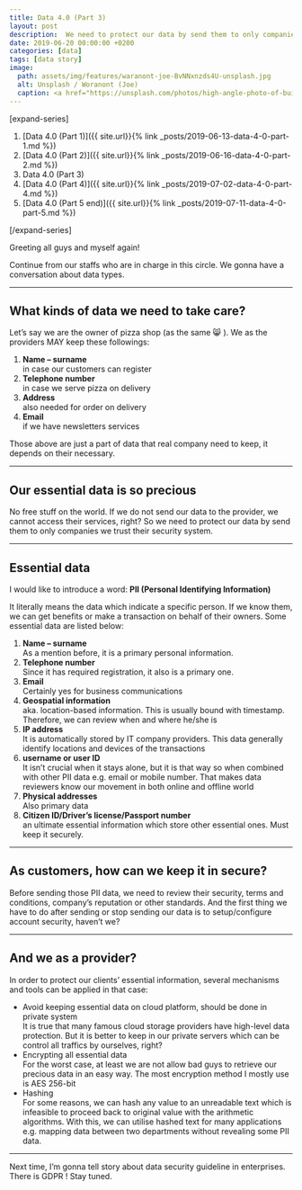 ```yaml
---
title: Data 4.0 (Part 3)
layout: post
description:  We need to protect our data by send them to only companies we trust their security system.
date: 2019-06-20 00:00:00 +0200
categories: [data]
tags: [data story]
image: 
  path: assets/img/features/waranont-joe-BvNNxnzds4U-unsplash.jpg
  alt: Unsplash / Woranont (Joe)
  caption: <a href="https://unsplash.com/photos/high-angle-photo-of-buildings-BvNNxnzds4U">Unsplash / Waranont (Joe)</a>
---
```


[expand-series]

  1. [Data 4.0 (Part 1)]({{ site.url}}{% link _posts/2019-06-13-data-4-0-part-1.md %})
  1. [Data 4.0 (Part 2)]({{ site.url}}{% link _posts/2019-06-16-data-4-0-part-2.md %})
  1. Data 4.0 (Part 3)
  1. [Data 4.0 (Part 4)]({{ site.url}}{% link _posts/2019-07-02-data-4-0-part-4.md %})
  1. [Data 4.0 (Part 5 end)]({{ site.url}}{% link _posts/2019-07-11-data-4-0-part-5.md %})

[/expand-series]

Greeting all guys and myself again!

Continue from our staffs who are in charge in this circle. We gonna have a conversation about data types.

---

## What kinds of data we need to take care?

Let’s say we are the owner of pizza shop (as the same 😸 ). We as the providers MAY keep these followings:

1. **Name – surname**  
  in case our customers can register
1. **Telephone number**  
  in case we serve pizza on delivery
1. **Address**  
  also needed for order on delivery
1. **Email**  
  if we have newsletters services

Those above are just a part of data that real company need to keep, it depends on their necessary.

---

## Our essential data is so precious

No free stuff on the world. If we do not send our data to the provider, we cannot access their services, right? So we need to protect our data by send them to only companies we trust their security system.

---

## Essential data

I would like to introduce a word: **PII (Personal Identifying Information)**

It literally means the data which indicate a specific person. If we know them, we can get benefits or make a transaction on behalf of their owners. Some essential data are listed below:

1. **Name – surname**  
  As a mention before, it is a primary personal information.
1. **Telephone number**  
  Since it has required registration, it also is a primary one.
1. **Email**  
  Certainly yes for business communications
1. **Geospatial information**  
  aka. location-based information. This is usually bound with timestamp. Therefore, we can review when and where he/she is
1. **IP address**  
  It is automatically stored by IT company providers. This data generally identify locations and devices of the transactions
1. **username or user ID**  
  It isn’t crucial when it stays alone, but it is that way so when combined with other PII data e.g. email or mobile number. That makes data reviewers know our movement in both online and offline world
1. **Physical addresses**  
  Also primary data
1. **Citizen ID/Driver’s license/Passport number**  
  an ultimate essential information which store other essential ones. Must keep it securely.

---

## As customers, how can we keep it in secure?

Before sending those PII data, we need to review their security, terms and conditions, company’s reputation or other standards. And the first thing we have to do after sending or stop sending our data is to setup/configure account security, haven’t we?

---

## And we as a provider?

In order to protect our clients’ essential information, several mechanisms and tools can be applied in that case:

- Avoid keeping essential data on cloud platform, should be done in private system  
  It is true that many famous cloud storage providers have high-level data protection. But it is better to keep in our private servers which can be control all traffics by ourselves, right?
- Encrypting all essential data  
  For the worst case, at least we are not allow bad guys to retrieve our precious data in an easy way. The most encryption method I mostly use is AES 256-bit
- Hashing  
  For some reasons, we can hash any value to an unreadable text which is infeasible to proceed back to original value with the arithmetic algorithms. With this, we can utilise hashed text for many applications e.g. mapping data between two departments without revealing some PII data.

---

Next time, I’m gonna tell story about data security guideline in enterprises. There is GDPR ! Stay tuned.
